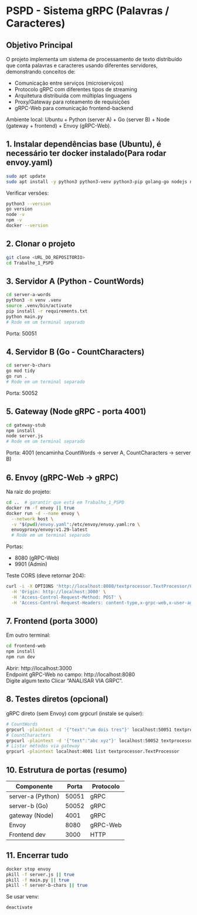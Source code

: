 # PSPD - Sistema gRPC (Palavras / Caracteres)

## Objetivo Principal

O projeto implementa um sistema de processamento de texto distribuído que conta palavras e caracteres usando diferentes servidores, demonstrando conceitos de:
- Comunicação entre serviços (microserviços)
- Protocolo gRPC com diferentes tipos de streaming
- Arquitetura distribuída com múltiplas linguagens 
- Proxy/Gateway para roteamento de requisições 
- gRPC-Web para comunicação frontend-backend

Ambiente local: Ubuntu + Python (server A) + Go (server B) + Node (gateway + frontend) + Envoy (gRPC-Web).

## 1. Instalar dependências base (Ubuntu), é necessário ter docker instalado(Para rodar envoy.yaml)

```bash
sudo apt update
sudo apt install -y python3 python3-venv python3-pip golang-go nodejs npm docker.io curl
```

Verificar versões:

```bash
python3 --version
go version
node -v
npm -v
docker --version
```

## 2. Clonar o projeto

```bash
git clone <URL_DO_REPOSITORIO>
cd Trabalho_1_PSPD
```

## 3. Servidor A (Python - CountWords)

```bash
cd server-a-words
python3 -m venv .venv
source .venv/bin/activate
pip install -r requirements.txt
python main.py
# Rode em um terminal separado
```

Porta: 50051

## 4. Servidor B (Go - CountCharacters)

```bash
cd server-b-chars
go mod tidy
go run .
# Rode em um terminal separado
```

Porta: 50052

## 5. Gateway (Node gRPC - porta 4001)

```bash
cd gateway-stub
npm install
node server.js
# Rode em um terminal separado
```

Porta: 4001 (encaminha CountWords -> server A, CountCharacters -> server B)

## 6. Envoy (gRPC-Web -> gRPC)

Na raiz do projeto:

```bash
cd ..  # garantir que está em Trabalho_1_PSPD
docker rm -f envoy || true
docker run -d --name envoy \
  --network host \
  -v "$(pwd)/envoy.yaml":/etc/envoy/envoy.yaml:ro \
  envoyproxy/envoy:v1.29-latest
  # Rode em um terminal separado
```

Portas:

- 8080 (gRPC-Web)
- 9901 (Admin)

Teste CORS (deve retornar 204):

```bash
curl -i -X OPTIONS 'http://localhost:8080/textprocessor.TextProcessor/CountWords' \
  -H 'Origin: http://localhost:3000' \
  -H 'Access-Control-Request-Method: POST' \
  -H 'Access-Control-Request-Headers: content-type,x-grpc-web,x-user-agent'
```

## 7. Frontend (porta 3000)

Em outro terminal:

```bash
cd frontend-web
npm install
npm run dev
```

Abrir: http://localhost:3000  
Endpoint gRPC-Web no campo: http://localhost:8080  
Digite algum texto
Clicar “ANALISAR VIA GRPC”.

## 8. Testes diretos (opcional)

gRPC direto (sem Envoy) com grpcurl (instale se quiser):

```bash
# CountWords
grpcurl -plaintext -d '{"text":"um dois tres"}' localhost:50051 textprocessor.TextProcessor/CountWords
# CountCharacters
grpcurl -plaintext -d '{"text":"abc xyz"}' localhost:50052 textprocessor.TextProcessor/CountCharacters
# Listar métodos via gateway
grpcurl -plaintext localhost:4001 list textprocessor.TextProcessor
```

## 10. Estrutura de portas (resumo)

| Componente        | Porta | Protocolo |
| ----------------- | ----- | --------- |
| server-a (Python) | 50051 | gRPC      |
| server-b (Go)     | 50052 | gRPC      |
| gateway (Node)    | 4001  | gRPC      |
| Envoy             | 8080  | gRPC-Web  |
| Frontend dev      | 3000  | HTTP      |

## 11. Encerrar tudo

```bash
docker stop envoy
pkill -f server.js || true
pkill -f main.py || true
pkill -f server-b-chars || true
```

Se usar venv:

```bash
deactivate
```
